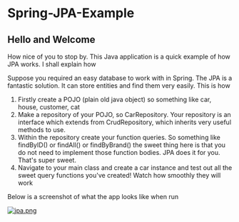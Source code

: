 # Spring-JPA-Example

## Hello and Welcome
How nice of you to stop by. This Java application is a quick example of how JPA works. I shall explain how

Suppose you required an easy database to work with in Spring. The JPA is a fantastic solution. It can store entities and find them very easily. This is how

1. Firstly create a POJO (plain old java object) so something like car, house, customer, cat
2. Make a repository of your POJO, so CarRepository. Your repository is an interface which extends from CrudRepository, which inherits very useful methods to use.
3. Within the repository create your function queries. So something like findByID() or findAll() or findByBrand() the sweet thing here is that you do not need to
implement those function bodies. JPA does it for you. That's super sweet.
4. Navigate to your main class and create a car instance and test out all the sweet query functions you've created! Watch how smoothly they will work

Below is a screenshot of what the app looks like when run

[![jpa.png](https://i.postimg.cc/MHNRG1SF/jpa.png)](https://postimg.cc/Mf0XPMX7)
